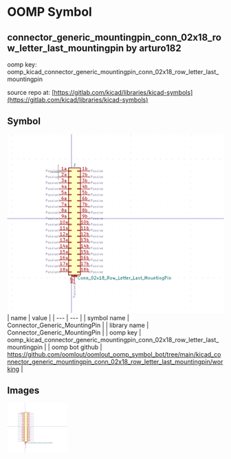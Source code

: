 # OOMP Symbol  
## connector_generic_mountingpin_conn_02x18_row_letter_last_mountingpin  by arturo182  
  
oomp key: oomp_kicad_connector_generic_mountingpin_conn_02x18_row_letter_last_mountingpin  
  
source repo at: [https://gitlab.com/kicad/libraries/kicad-symbols](https://gitlab.com/kicad/libraries/kicad-symbols)  
## Symbol  
  
[![working.png](working_600.png)](working.png)  
| name | value | 
| --- | --- | 
| symbol name | Connector_Generic_MountingPin | 
| library name | Connector_Generic_MountingPin | 
| oomp key | oomp_kicad_connector_generic_mountingpin_conn_02x18_row_letter_last_mountingpin | 
| oomp bot github | https://github.com/oomlout/oomlout_oomp_symbol_bot/tree/main/kicad_connector_generic_mountingpin_conn_02x18_row_letter_last_mountingpin/working | 
## Images  
  
[![working.png](working_140.png)](working.png)  
